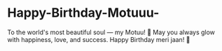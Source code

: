 # Happy-Birthday-Motuuu-
To the world's most beautiful soul — my Motuu! 🌟 May you always glow with happiness, love, and success. Happy Birthday meri jaan! 🥳
